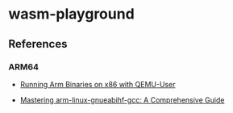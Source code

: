 # wasm-playground

## References

### ARM64

- [Running Arm Binaries on x86 with QEMU-User](https://azeria-labs.com/arm-on-x86-qemu-user/)

- [Mastering arm-linux-gnueabihf-gcc: A Comprehensive Guide ](https://linuxvox.com/blog/arm-linux-gnueabihf-gcc/)
